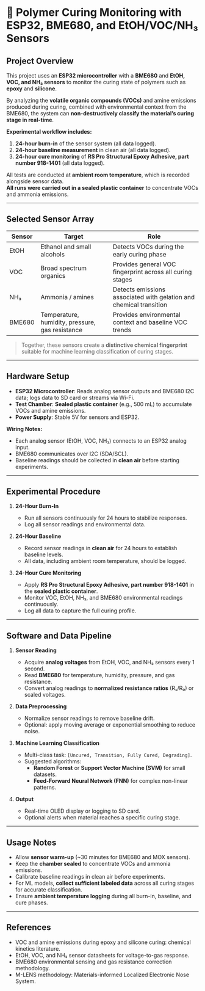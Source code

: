# 🧪 Polymer Curing Monitoring with ESP32, BME680, and EtOH/VOC/NH₃ Sensors

## Project Overview
This project uses an **ESP32 microcontroller** with a **BME680** and **EtOH, VOC, and NH₃ sensors** to monitor the curing state of polymers such as **epoxy** and **silicone**.  

By analyzing the **volatile organic compounds (VOCs)** and amine emissions produced during curing, combined with environmental context from the BME680, the system can **non-destructively classify the material’s curing stage in real-time**.

**Experimental workflow includes:**
1. **24-hour burn-in** of the sensor system (all data logged).  
2. **24-hour baseline measurement** in clean air (all data logged).  
3. **24-hour cure monitoring** of **RS Pro Structural Epoxy Adhesive, part number 918-1401** (all data logged).  

All tests are conducted at **ambient room temperature**, which is recorded alongside sensor data.  
**All runs were carried out in a sealed plastic container** to concentrate VOCs and ammonia emissions.

---

## Selected Sensor Array

| Sensor | Target | Role |
|--------|--------|------|
| EtOH | Ethanol and small alcohols | Detects VOCs during the early curing phase |
| VOC | Broad spectrum organics | Provides general VOC fingerprint across all curing stages |
| NH₃ | Ammonia / amines | Detects emissions associated with gelation and chemical transition |
| BME680 | Temperature, humidity, pressure, gas resistance | Provides environmental context and baseline VOC trends |

> Together, these sensors create a **distinctive chemical fingerprint** suitable for machine learning classification of curing stages.

---

## Hardware Setup
- **ESP32 Microcontroller**: Reads analog sensor outputs and BME680 I2C data; logs data to SD card or streams via Wi-Fi.  
- **Test Chamber**: **Sealed plastic container** (e.g., 500 mL) to accumulate VOCs and amine emissions.  
- **Power Supply**: Stable 5V for sensors and ESP32.  

**Wiring Notes:**
- Each analog sensor (EtOH, VOC, NH₃) connects to an ESP32 analog input.  
- BME680 communicates over I2C (SDA/SCL).  
- Baseline readings should be collected in **clean air** before starting experiments.  

---

## Experimental Procedure

1. **24-Hour Burn-In**
   - Run all sensors continuously for 24 hours to stabilize responses.  
   - Log all sensor readings and environmental data.  

2. **24-Hour Baseline**
   - Record sensor readings in **clean air** for 24 hours to establish baseline levels.  
   - All data, including ambient room temperature, should be logged.  

3. **24-Hour Cure Monitoring**
   - Apply **RS Pro Structural Epoxy Adhesive, part number 918-1401** in the **sealed plastic container**.  
   - Monitor VOC, EtOH, NH₃, and BME680 environmental readings continuously.  
   - Log all data to capture the full curing profile.  

---

## Software and Data Pipeline

1. **Sensor Reading**
   - Acquire **analog voltages** from EtOH, VOC, and NH₃ sensors every 1 second.  
   - Read **BME680** for temperature, humidity, pressure, and gas resistance.  
   - Convert analog readings to **normalized resistance ratios** (Rₛ/R₀) or scaled voltages.

2. **Data Preprocessing**
   - Normalize sensor readings to remove baseline drift.  
   - Optional: apply moving average or exponential smoothing to reduce noise.

3. **Machine Learning Classification**
   - Multi-class task: `[Uncured, Transition, Fully Cured, Degrading]`.  
   - Suggested algorithms:
     - **Random Forest** or **Support Vector Machine (SVM)** for small datasets.  
     - **Feed-Forward Neural Network (FNN)** for complex non-linear patterns.  

4. **Output**
   - Real-time OLED display or logging to SD card.  
   - Optional alerts when material reaches a specific curing stage.

---

## Usage Notes
- Allow **sensor warm-up** (~30 minutes for BME680 and MOX sensors).  
- Keep the **chamber sealed** to concentrate VOCs and ammonia emissions.  
- Calibrate baseline readings in clean air before experiments.  
- For ML models, **collect sufficient labeled data** across all curing stages for accurate classification.  
- Ensure **ambient temperature logging** during all burn-in, baseline, and cure phases.

---

## References
- VOC and amine emissions during epoxy and silicone curing: chemical kinetics literature.  
- EtOH, VOC, and NH₃ sensor datasheets for voltage-to-gas response.  
- BME680 environmental sensing and gas resistance correction methodology.  
- M-LENS methodology: Materials-informed Localized Electronic Nose System.







